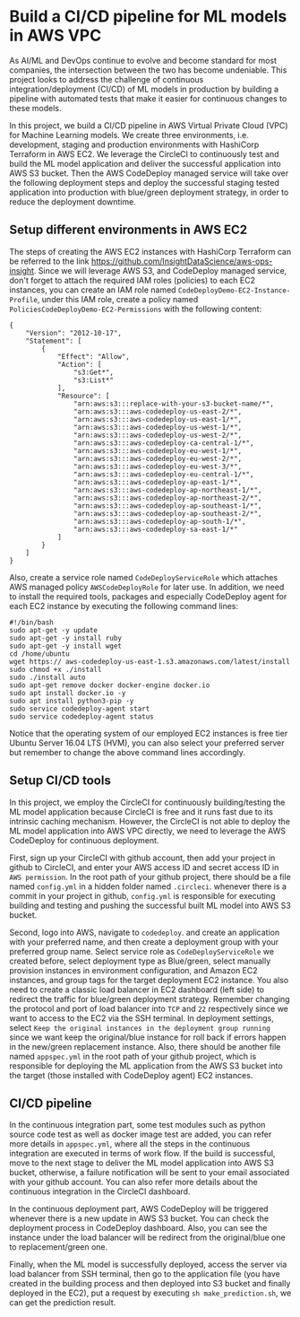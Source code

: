 # Build a CI/CD pipeline for ML models in AWS VPC
As AI/ML and DevOps continue to evolve and become standard for most companies, the intersection between the two has become undeniable. This project looks to address the challenge of continuous integration/deployment (CI/CD) of ML models in production by building a pipeline with automated tests that make it easier for continuous changes to these models.

In this project, we build a CI/CD pipeline in AWS Virtual Private Cloud (VPC) for Machine Learning models. We create three environments, i.e. development, staging and production environments with HashiCorp Terraform in AWS EC2. We leverage the CircleCI to continuously test and build the ML model application and deliver the successful application into AWS S3 bucket. Then the AWS CodeDeploy managed service will take over the following deployment steps and deploy the successful staging tested application into production with blue/green deployment strategy, in order to reduce the deployment downtime.

## Setup different environments in AWS EC2
The steps of creating the AWS EC2 instances with HashiCorp Terraform can be referred to the link https://github.com/InsightDataScience/aws-ops-insight. Since we will leverage AWS S3, and CodeDeploy managed service, don't forget to attach the required IAM roles (policies) to each EC2 instances, you can create an IAM role named `CodeDeployDemo-EC2-Instance-Profile`, under this IAM role, create a policy named `PoliciesCodeDeployDemo-EC2-Permissions` with the following content:
```
{
    "Version": "2012-10-17",
    "Statement": [
        {
            "Effect": "Allow",
            "Action": [
                "s3:Get*",
                "s3:List*"
            ],
            "Resource": [
                "arn:aws:s3:::replace-with-your-s3-bucket-name/*",
                "arn:aws:s3:::aws-codedeploy-us-east-2/*",
                "arn:aws:s3:::aws-codedeploy-us-east-1/*",
                "arn:aws:s3:::aws-codedeploy-us-west-1/*",
                "arn:aws:s3:::aws-codedeploy-us-west-2/*",
                "arn:aws:s3:::aws-codedeploy-ca-central-1/*",
                "arn:aws:s3:::aws-codedeploy-eu-west-1/*",
                "arn:aws:s3:::aws-codedeploy-eu-west-2/*",
                "arn:aws:s3:::aws-codedeploy-eu-west-3/*",
                "arn:aws:s3:::aws-codedeploy-eu-central-1/*",
                "arn:aws:s3:::aws-codedeploy-ap-east-1/*",
                "arn:aws:s3:::aws-codedeploy-ap-northeast-1/*",
                "arn:aws:s3:::aws-codedeploy-ap-northeast-2/*",
                "arn:aws:s3:::aws-codedeploy-ap-southeast-1/*",
                "arn:aws:s3:::aws-codedeploy-ap-southeast-2/*",
                "arn:aws:s3:::aws-codedeploy-ap-south-1/*",
                "arn:aws:s3:::aws-codedeploy-sa-east-1/*"
            ]
        }
    ]
}
```
Also, create a service role named `CodeDeployServiceRole` which attaches AWS managed policy `AWSCodeDeployRole` for later use.
In addition, we need to install the required tools, packages and especially CodeDeploy agent for each EC2 instance by executing the following command lines:

```
#!/bin/bash 
sudo apt-get -y update 
sudo apt-get -y install ruby 
sudo apt-get -y install wget 
cd /home/ubuntu 
wget https:// aws-codedeploy-us-east-1.s3.amazonaws.com/latest/install 
sudo chmod +x ./install 
sudo ./install auto 
sudo apt-get remove docker docker-engine docker.io 
sudo apt install docker.io -y 
sudo apt install python3-pip -y 
sudo service codedeploy-agent start
sudo service codedeploy-agent status
```

Notice that the operating system of our employed EC2 instances is free tier Ubuntu Server 16.04 LTS (HVM), you can also select your preferred server but remember to change the above command lines accordingly.

## Setup CI/CD tools
In this project, we employ the CircleCI for continuously building/testing the ML model application because CircleCI is free and it runs fast due to its intrinsic caching mechanism. However, the CircleCI is not able to deploy the ML model application into AWS VPC directly, we need to leverage the AWS CodeDeploy for continuous deployment.

First, sign up your CircleCI with github account, then add your project in github to CircleCI, and enter your AWS access ID and secret access ID in `AWS permission`. In the root path of your github project, there should be a file named `config.yml` in a hidden folder named `.circleci`. whenever there is a commit in your project in github, `config.yml` is responsible for executing building and testing and pushing the successful built ML model into AWS S3 bucket. 

Second, logo into AWS, navigate to `codedeploy`. and create an application with your preferred name, and then create a deployment group with your preferred group name. Select service role as `CodeDeployServiceRole` we created before, select deployment type as Blue/green, select manually provision instances in environment configuration, and Amazon EC2 instances, and group tags for the target deployment EC2 instance. You also need to create a classic load balancer in EC2 dashboard (left side) to redirect the traffic for blue/green deployment strategy. Remember changing the protocol and port of load balancer into `TCP` and `22` respectively since we want to access to the EC2 via the SSH terminal. In deployment settings, select `Keep the original instances in the deployment group running` since we want keep the original/blue instance for roll back if errors happen in the new/green replacement instance.  Also, there should be another file named `appspec.yml` in the root path of your github project, which is responsible for deploying the ML application from the AWS S3 bucket into the target (those installed with CodeDeploy agent) EC2 instances. 

## CI/CD pipeline
In the continuous integration part, some test modules such as python source code test as well as docker image test are added, you can refer more details in `appspec.yml`, where all the steps in the continuous integration are executed in terms of work flow. If the build is successful, move to the next stage to deliver the ML model application into AWS S3 bucket, otherwise, a failure notification will be sent to your email associated with your github account. You can also refer more details about the continuous integration in the CircleCI dashboard.

In the continuous deployment part, AWS CodeDeploy will be triggered whenever there is a new update in AWS S3 bucket. You can check the deployment process in CodeDeploy dashboard. Also, you can see the instance under the load balancer will be redirect from the original/blue one to replacement/green one.

Finally, when the ML model is successfully deployed, access the server via load balancer from SSH terminal, then go to the application file (you have created in the building process and then deployed into S3 bucket and finally deployed in the EC2), put a request by executing `sh make_prediction.sh`, we can get the prediction result.




















